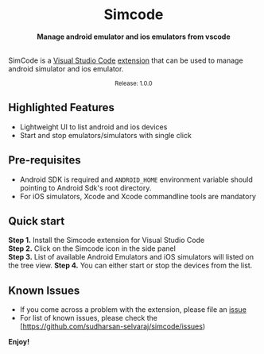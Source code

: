 <h1 align="center">Simcode</h1>
<div align="center">
  <strong> Manage android emulator and ios emulators from vscode</strong>  
</div>
<br />

SimCode is a [Visual Studio Code](https://code.visualstudio.com/) [extension](https://marketplace.visualstudio.com/VSCode) that can be used to manage android simulator and ios emulator.

<div align="center">
  <img src=""/>
  <br/>
  <sup>Release: 1.0.0</sup>
</div>

## Highlighted Features

- Lightweight UI to list android and ios devices
- Start and stop emulators/simulators with single click

## Pre-requisites

- Android SDK is required and `ANDROID_HOME` environment variable should pointing to Android Sdk's root directory.
- For iOS simulators, Xcode and Xcode commandline tools are mandatory

## Quick start

**Step 1.** Install the Simcode extension for Visual Studio Code  
**Step 2.** Click on the Simcode icon in the side panel  
**Step 3.** List of available Android Emulators and iOS simulators will listed on the tree view.
**Step 4.** You can either start or stop the devices from the list.

## Known Issues

- If you come across a problem with the extension, please file an [issue](https://github.com/sudharsan-selvaraj/simcode/issues/new)
- For list of known issues, please check the [https://github.com/sudharsan-selvaraj/simcode/issues)

**Enjoy!**
